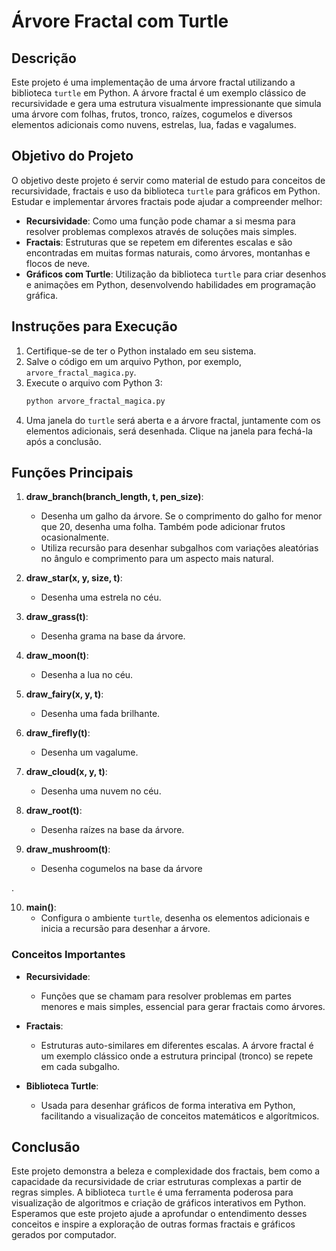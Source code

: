 # Árvore Fractal com Turtle

## Descrição

Este projeto é uma implementação de uma árvore fractal utilizando a biblioteca `turtle` em Python. A árvore fractal é um exemplo clássico de recursividade e gera uma estrutura visualmente impressionante que simula uma árvore com folhas, frutos, tronco, raízes, cogumelos e diversos elementos adicionais como nuvens, estrelas, lua, fadas e vagalumes.

## Objetivo do Projeto

O objetivo deste projeto é servir como material de estudo para conceitos de recursividade, fractais e uso da biblioteca `turtle` para gráficos em Python. Estudar e implementar árvores fractais pode ajudar a compreender melhor:

- **Recursividade**: Como uma função pode chamar a si mesma para resolver problemas complexos através de soluções mais simples.
- **Fractais**: Estruturas que se repetem em diferentes escalas e são encontradas em muitas formas naturais, como árvores, montanhas e flocos de neve.
- **Gráficos com Turtle**: Utilização da biblioteca `turtle` para criar desenhos e animações em Python, desenvolvendo habilidades em programação gráfica.

## Instruções para Execução

1. Certifique-se de ter o Python instalado em seu sistema.
2. Salve o código em um arquivo Python, por exemplo, `arvore_fractal_magica.py`.
3. Execute o arquivo com Python 3:
   ```bash
   python arvore_fractal_magica.py
   ```
4. Uma janela do `turtle` será aberta e a árvore fractal, juntamente com os elementos adicionais, será desenhada. Clique na janela para fechá-la após a conclusão.

## Funções Principais

1. **draw_branch(branch_length, t, pen_size)**:
   - Desenha um galho da árvore. Se o comprimento do galho for menor que 20, desenha uma folha. Também pode adicionar frutos ocasionalmente.
   - Utiliza recursão para desenhar subgalhos com variações aleatórias no ângulo e comprimento para um aspecto mais natural.

2. **draw_star(x, y, size, t)**:
   - Desenha uma estrela no céu.

3. **draw_grass(t)**:
   - Desenha grama na base da árvore.

4. **draw_moon(t)**:
   - Desenha a lua no céu.

5. **draw_fairy(x, y, t)**:
   - Desenha uma fada brilhante.

6. **draw_firefly(t)**:
   - Desenha um vagalume.

7. **draw_cloud(x, y, t)**:
   - Desenha uma nuvem no céu.

8. **draw_root(t)**:
   - Desenha raízes na base da árvore.

9. **draw_mushroom(t)**:
   - Desenha cogumelos na base da árvore

.

10. **main()**:
    - Configura o ambiente `turtle`, desenha os elementos adicionais e inicia a recursão para desenhar a árvore.

### Conceitos Importantes

- **Recursividade**:
  - Funções que se chamam para resolver problemas em partes menores e mais simples, essencial para gerar fractais como árvores.
  
- **Fractais**:
  - Estruturas auto-similares em diferentes escalas. A árvore fractal é um exemplo clássico onde a estrutura principal (tronco) se repete em cada subgalho.

- **Biblioteca Turtle**:
  - Usada para desenhar gráficos de forma interativa em Python, facilitando a visualização de conceitos matemáticos e algorítmicos.

## Conclusão

Este projeto demonstra a beleza e complexidade dos fractais, bem como a capacidade da recursividade de criar estruturas complexas a partir de regras simples. A biblioteca `turtle` é uma ferramenta poderosa para visualização de algoritmos e criação de gráficos interativos em Python. Esperamos que este projeto ajude a aprofundar o entendimento desses conceitos e inspire a exploração de outras formas fractais e gráficos gerados por computador.